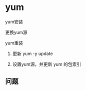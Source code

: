 

# yum  

<!-- 

https://blog.csdn.net/weixin_43885975/article/details/124767737
-->


yum安装
<!-- 

https://blog.csdn.net/zcouy/article/details/80335572
-->


更换yum源  
<!--

yum没有被启用的仓库
https://blog.csdn.net/Ennis_Tongji/article/details/119638020


Centos8更改国内源
https://blog.csdn.net/qq_41233709/article/details/122509655

centos8更换国内源及 Status code: 404 for https:// 问题
https://blog.csdn.net/zhuxiyulu/article/details/122974560

linux配置yum源的三种方法：
https://www.cnblogs.com/helong-123/p/16054732.html

https://help.aliyun.com/document_detail/405635.htm?spm=a2c4g.11186623.0.0.68c94eb7uP6Rki#task-2182261

centos8 解决yum重装
https://blog.csdn.net/JineD/article/details/111396902

-->

yum重装    
<!-- 
centos8 解决yum重装
https://blog.csdn.net/JineD/article/details/111396902
-->

1. 更新
yum -y update  

2. 设置yum源，并更新 yum 的包索引




## 问题  

<!-- 
问题：Error: Failed to download metadata for repo ‘appstream‘: Cannot prepare internal mirrorlist
https://blog.csdn.net/weixin_43252521/article/details/124409151

-->

